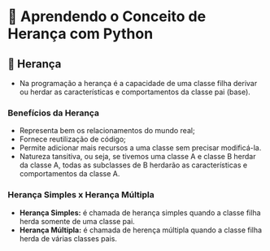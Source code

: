 # 📖 Aprendendo o Conceito de Herança com Python

## 📝 Herança

- Na programação a herança é a capacidade de uma classe filha derivar ou herdar as características e comportamentos da classe pai (base).


### Benefícios da Herança

- Representa bem os relacionamentos do mundo real;
- Fornece reutilização de código;
- Permite adicionar mais recursos a uma classe sem precisar modificá-la.
- Natureza tansitiva, ou seja, se tivemos uma classe A e classe B herdar da classe A, todas as subclasses de B herdarão as características e comportamentos da classe A.


### Herança Simples x Herança Múltipla

- **Herança Simples:** é chamada de herança simples quando a classe filha herda somente de uma classe pai.
- **Herança Múltipla:** é chamada de herença múltipla quando a classe filha herda de várias classes pais.
